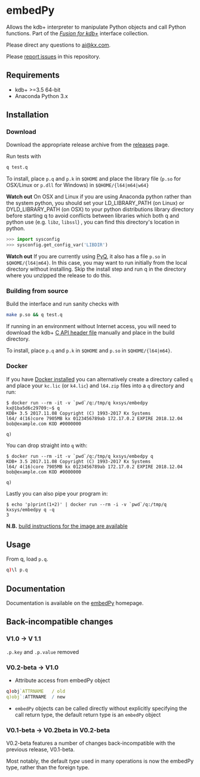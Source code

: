 # embedPy


Allows the kdb+ interpreter to manipulate Python objects and call Python functions.
Part of the [_Fusion for kdb+_](http://code.kx.com/q/interfaces/fusion/) interface collection.

Please direct any questions to ai@kx.com.

Please [report issues](https://github.com/KxSystems/embedpy/issues) in this repository.


## Requirements

- kdb+ >=3.5 64-bit
- Anaconda Python 3.x

## Installation
### Download

Download the appropriate release archive from the [releases](../../releases/latest) page.

Run tests with 
```bash
q test.q
```

To install, place `p.q` and `p.k` in `$QHOME` and place the library file (`p.so` for OSX/Linux or `p.dll` for Windows)  in `$QHOME/{l64|m64|w64}`

**Watch out** On OSX and Linux if you are using Anaconda python rather than the system python, you should set your LD_LIBRARY_PATH (on Linux) or DYLD_LIBRARY_PATH (on OSX) to your python distributions library directory before starting q to avoid conflicts between libraries which both q and python use (e.g. `libz`, `libssl`) , you can find this directory's location in python.

```python
>>> import sysconfig
>>> sysconfig.get_config_var('LIBDIR')
```



**Watch out** If you are currently using [PyQ](https://code.kx.com/q/interfaces/pyq/), it also has a file `p.so` in `$QHOME/{l64|m64}`. In this case, you may want to run initially from the local directory without installing. Skip the install step and run q in the directory where you unzipped the release to do this.

### Building from source

Build the interface and run sanity checks with 

```bash
make p.so && q test.q
```
If running in an environment without Internet access, you will need to download the kdb+ [C API header file](https://raw.githubusercontent.com/KxSystems/kdb/master/c/c/k.h) manually and place in the build directory.

To install, place `p.q` and `p.k` in `$QHOME` and `p.so` in `$QHOME/{l64|m64}`.  

### Docker

If you have [Docker installed](https://www.docker.com/community-edition) you can alternatively create a directory called `q` and place your `kc.lic` (or `k4.lic`) and `l64.zip` files into a `q` directory and run:

    $ docker run --rm -it -v `pwd`/q:/tmp/q kxsys/embedpy
    kx@1ba5d6c29709:~$ q
    KDB+ 3.5 2017.11.08 Copyright (C) 1993-2017 Kx Systems
    l64/ 4(16)core 7905MB kx 0123456789ab 172.17.0.2 EXPIRE 2018.12.04 bob@example.com KOD #0000000
    
    q)

You can drop straight into `q` with:

    $ docker run --rm -it -v `pwd`/q:/tmp/q kxsys/embedpy q
    KDB+ 3.5 2017.11.08 Copyright (C) 1993-2017 Kx Systems
    l64/ 4(16)core 7905MB kx 0123456789ab 172.17.0.2 EXPIRE 2018.12.04 bob@example.com KOD #0000000
    
    q)

Lastly you can also pipe your program in:

    $ echo 'p)print(1+2)' | docker run --rm -i -v `pwd`/q:/tmp/q kxsys/embedpy q -q
    3

**N.B.** [build instructions for the image are available](docker/README.md)

## Usage

From q, load `p.q`.
```q
q)\l p.q
```


## Documentation

Documentation is available on the [embedPy](https://code.kx.com/q/ml/embedpy/) homepage.


## Back-incompatible changes
### V1.0 -> V 1.1
`.p.key` and `.p.value` removed

### V0.2-beta -> V1.0

- Attribute access from embedPy object 

```q
q)obj`ATTRNAME   / old
q)obj`:ATTRNAME  / new
``` 

- `embedPy` objects can be called directly without explicitly specifying the call return type, the default return type is an `embedPy` object


### V0.1-beta -> V0.2beta in V0.2-beta

V0.2-beta features a number of changes back-incompatible with the previous release, V0.1-beta. 

Most notably, the default _type_ used in many operations is now the embedPy type, rather than the foreign type. <!-- Differences between these types (and the associated APIs) are set out below. --> 
